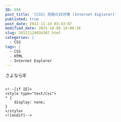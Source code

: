 ```yaml
---
ID: 556
post_title: '[CSS] 究極のIE対策 (Internet Explorer)'
published: true
post_date: 2012-11-24 03:43:07
modified_date: 2015-10-08 14:00:36
slug: 20121124034307.html
categories: |
  - CSS
tags: |
  - CSS
  - HTML
  - Internet Explorer
---
```

さよならIE
<!--more-->
<pre class="language-html"><code>
&lt;!--[if IE]&gt;
&lt;style type=&quot;text/css&quot;&gt;
* {
    display: none; 
}
&lt;/style&gt;
&lt;![endif]--&gt;
</code></pre>
